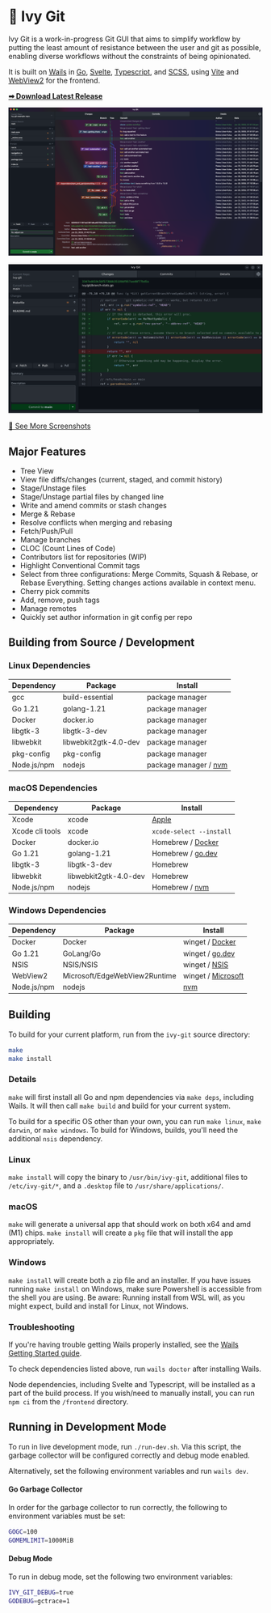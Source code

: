 # 🍃 Ivy Git

Ivy Git is a work-in-progress Git GUI that aims to simplify workflow by putting the least amount of resistance between the user and git as possible, enabling diverse workflows without the constraints of being opinionated.

It is built on [Wails](https://wails.io/) in [Go](https://go.dev/), [Svelte](https://svelte.dev/), [Typescript](https://www.typescriptlang.org/), and [SCSS](https://sass-lang.com/documentation/syntax/), using [Vite](https://vitejs.dev/) and [WebView2](https://developer.microsoft.com/en-us/microsoft-edge/webview2/) for the frontend.

**[➡ Download Latest Release](https://github.com/reiniiriarios/ivy-git/releases/latest)**

![Screenshot of Commit List on macoS](./docs/ivy-git-08-mac.png)

![Screenshot of Diff on Linux](./docs/ivy-git-09-linux.png)

[📸 See More Screenshots](./docs)

## Major Features

- Tree View
- View file diffs/changes (current, staged, and commit history)
- Stage/Unstage files
- Stage/Unstage partial files by changed line
- Write and amend commits or stash changes
- Merge & Rebase
- Resolve conflicts when merging and rebasing
- Fetch/Push/Pull
- Manage branches
- CLOC (Count Lines of Code)
- Contributors list for repositories (WIP)
- Highlight Conventional Commit tags
- Select from three configurations: Merge Commits, Squash & Rebase, or Rebase Everything. Setting changes actions available in context menu.
- Cherry pick commits
- Add, remove, push tags
- Manage remotes
- Quickly set author information in git config per repo

## Building from Source / Development

### Linux Dependencies

Dependency|Package|Install
---|---|---
gcc|build-essential|package manager
Go 1.21|golang-1.21|package manager
Docker|docker.io|package manager
libgtk-3|libgtk-3-dev|package manager
libwebkit|libwebkit2gtk-4.0-dev|package manager
pkg-config|pkg-config|package manager
Node.js/npm|nodejs|package manager / [nvm](https://github.com/nvm-sh/nvm)

### macOS Dependencies

Dependency|Package|Install
---|---|---
Xcode|xcode|[Apple](https://apps.apple.com/us/app/xcode/id497799835)
Xcode cli tools|xcode|`xcode-select --install`
Docker|docker.io|Homebrew / [Docker](https://www.docker.com/products/docker-desktop/)
Go 1.21|golang-1.21|Homebrew / [go.dev](https://go.dev/dl/)
libgtk-3|libgtk-3-dev|Homebrew
libwebkit|libwebkit2gtk-4.0-dev|Homebrew
Node.js/npm|nodejs|Homebrew / [nvm](https://github.com/nvm-sh/nvm)

### Windows Dependencies

Dependency|Package|Install
---|---|---
Docker|Docker|winget / [Docker](https://www.docker.com/products/docker-desktop/)
Go 1.21|GoLang/Go|winget / [go.dev](https://go.dev/dl/)
NSIS|NSIS/NSIS|winget / [NSIS](https://nsis-dev.github.io/)
WebView2|Microsoft/EdgeWebView2Runtime|winget / [Microsoft](https://developer.microsoft.com/en-us/microsoft-edge/webview2/)
Node.js/npm|nodejs|[nvm](https://github.com/nvm-sh/nvm)

## Building

To build for your current platform, run from the `ivy-git` source directory:

```sh
make
make install
```

### Details

`make` will first install all Go and npm dependencies via `make deps`, including Wails. It will then call `make build` and build for your current system.

To build for a specific OS other than your own, you can run `make linux`, `make darwin`, or `make windows`. To build for Windows, builds, you'll need the additional `nsis` dependency.

### Linux

`make install` will copy the binary to `/usr/bin/ivy-git`, additional files to `/etc/ivy-git/*`, and a `.desktop` file to `/usr/share/applications/`.

### macOS

`make` will generate a universal app that should work on both x64 and amd (M1) chips. `make install` will create a `pkg` file that will install the app appropriately.

### Windows

`make install` will create both a zip file and an installer. If you have issues running `make install` on Windows, make sure Powershell is accessible from the shell you are using. Be aware: Running install from WSL will, as you might expect, build and install for Linux, not Windows.

### Troubleshooting

If you're having trouble getting Wails properly installed, see the [Wails Getting Started guide](https://wails.io/docs/gettingstarted/installation).

To check dependencies listed above, run `wails doctor` after installing Wails.

Node dependencies, including Svelte and Typescript, will be installed as a part of the build process. If you wish/need to manually install, you can run `npm ci` from the `/frontend` directory.

## Running in Development Mode

To run in live development mode, run `./run-dev.sh`. Via this script, the garbage collector will be configured correctly and debug mode enabled.

Alternatively, set the following environment variables and run `wails dev`.

#### Go Garbage Collector

In order for the garbage collector to run correctly, the following to environment variables must be set:

```sh
GOGC=100
GOMEMLIMIT=1000MiB
```

#### Debug Mode

To run in debug mode, set the following two environment variables:

```sh
IVY_GIT_DEBUG=true
GODEBUG=gctrace=1
```
